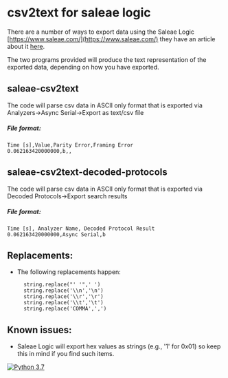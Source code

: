 # csv2text for saleae logic 

There are a number of ways to export data using the Saleae Logic [https://www.saleae.com/](https://www.saleae.com/) they have an article about it [here](https://support.saleae.com/user-guide/using-logic/saving-loading-and-exporting-data). 

The two programs provided will produce the text representation of the exported data, depending on how you have exported. 

## saleae-csv2text

 The code will parse csv data in ASCII only format that is exported via Analyzers->Async Serial->Export as text/csv file 

##### File format: 

	Time [s],Value,Parity Error,Framing Error  
	0.062163420000000,b,, 

## saleae-csv2text-decoded-protocols
The code will parse csv data in ASCII only format that is exported via Decoded Protocols->Export search results 

##### File format: 

	Time [s], Analyzer Name, Decoded Protocol Result 
	0.062163420000000,Async Serial,b 

## Replacements: 
* The following replacements happen: 

		string.replace("' '",' ')
		string.replace('\\n','\n')
		string.replace('\\r','\r')
		string.replace('\\t','\t')
		string.replace('COMMA',',')
			
## Known issues: 
* Saleae Logic will export hex values as strings (e.g., '1' for 0x01) so keep this in mind if you find such items.


[![Python 3.7](https://img.shields.io/badge/python-3.7-blue.svg)](https://www.python.org/downloads/release/python-370/)

